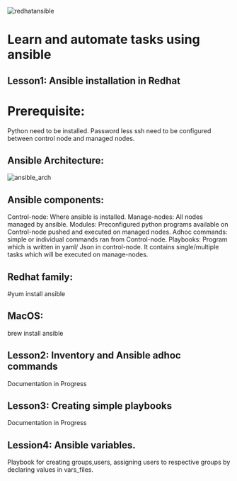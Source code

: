 ![redhatansible](https://user-images.githubusercontent.com/31984052/37515320-6f52b720-2930-11e8-9dc6-3fafaf2f46f7.png)

# Learn and automate tasks using ansible 

## Lesson1: Ansible installation in Redhat
 # Prerequisite: 
   Python need to be installed.
   Password less ssh need to be configured between control node and managed nodes.
 
 ## Ansible Architecture:
 ![ansible_arch](https://user-images.githubusercontent.com/31984052/37556346-acedffbe-2a1a-11e8-8370-67311433d992.png) 
 
 ## Ansible components: 
 Control-node: Where ansible is installed.
 Manage-nodes: All nodes managed by ansible.
 Modules: Preconfigured python programs available on Control-node pushed and executed on managed nodes.
 Adhoc commands: simple or individual commands ran from Control-node.
 Playbooks: Program which is written in yaml/ Json in control-node. 
            It contains single/multiple tasks which will be executed on manage-nodes.
 
 ## Redhat family:
 #yum install ansible
 
 ## MacOS:
 brew install ansible
 
## Lesson2: Inventory and Ansible adhoc commands 
 Documentation in Progress

## Lesson3: Creating simple playbooks
 Documentation in Progress
## Lession4: Ansible variables.
Playbook for creating groups,users, assigning users to respective groups by declaring values in vars_files.
